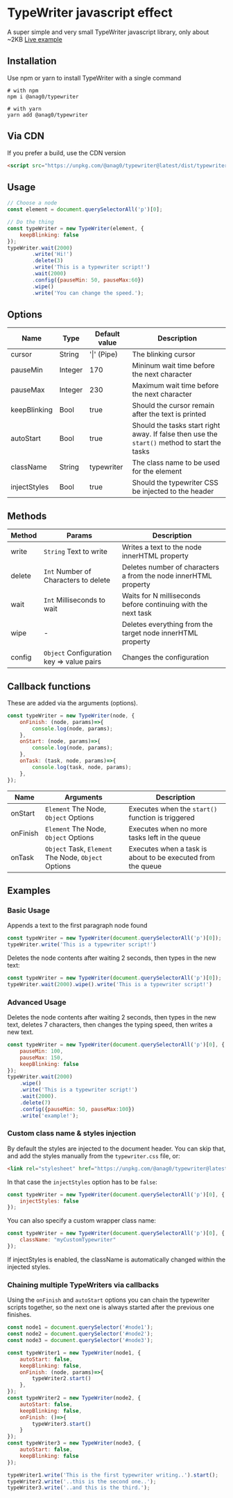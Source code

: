 # TypeWriter javascript effect

A super simple and very small TypeWriter javascript library, only about ~2KB
[Live example](https://ernestmarcinko.com/typewriter/)

## Installation
Use npm or yarn to install TypeWriter with a single command

```shell
# with npm
npm i @anag0/typewriter

# with yarn
yarn add @anag0/typewriter

```
## Via CDN

If you prefer a build, use the CDN version

```html
<script src="https://unpkg.com/@anag0/typewriter@latest/dist/typewriter.js"></script>
```

## Usage
```javascript
// Choose a node
const element = document.querySelectorAll('p')[0];

// Do the thing
const typeWriter = new TypeWriter(element, {
    keepBlinking: false
});
typeWriter.wait(2000)
        .write('Hi!')
        .delete(3)
        .write('This is a typewriter script!')
        .wait(2000)
        .config({pauseMin: 50, pauseMax:60})
        .wipe()
        .write('You can change the speed.');
```  

## Options

| Name | Type | Default value | Description |
| --- | --- | --- | --- |
| cursor | String | '\|' (Pipe) | The blinking cursor |
| pauseMin | Integer | 170 | Mininum wait time before the next character |
| pauseMax | Integer | 230 | Maximum wait time before the next character |
| keepBlinking | Bool | true | Should the cursor remain after the text is printed |
| autoStart | Bool | true | Should the tasks start right away. If false then use the ``start()`` method to start the tasks |
| className | String | typewriter | The class name to be used for the element |
| injectStyles | Bool | true | Should the typewriter CSS be injected to the header |

## Methods

| Method | Params | Description |
| --- | --- | --- |
| write | ``String`` Text to write | Writes a text to the node innerHTML property |
| delete | ``Int`` Number of Characters to delete | Deletes number of characters a from the node innerHTML property |
| wait | ``Int`` Milliseconds to wait | Waits for N milliseconds before continuing with the next task |
| wipe | - | Deletes everything from the target node innerHTML property |
| config | ``Object`` Configuration key => value pairs | Changes the configuration |

## Callback functions
These are added via the arguments (options).

```javascript
const typeWriter = new TypeWriter(node, {
    onFinish: (node, params)=>{
        console.log(node, params);
    },
    onStart: (node, params)=>{
        console.log(node, params);
    },
    onTask: (task, node, params)=>{
        console.log(task, node, params);
    },
});
``` 

| Name | Arguments | Description |
| --- | --- | --- |
| onStart | ``Element`` The Node, ``Object`` Options | Executes when the ``start()`` function is triggered |
| onFinish | ``Element`` The Node, ``Object`` Options | Executes when no more tasks left in the queue |
| onTask | ``Object`` Task, ``Element`` The Node, ``Object`` Options | Executes when a task is about to be executed from the queue |

## Examples

### Basic Usage

Appends a text to the first paragraph node found

```javascript
const typeWriter = new TypeWriter(document.querySelectorAll('p')[0]);
typeWriter.write('This is a typewriter script!')
```  

Deletes the node contents after waiting 2 seconds, then types in the new text:

```javascript
const typeWriter = new TypeWriter(document.querySelectorAll('p')[0]);
typeWriter.wait(2000).wipe().write('This is a typewriter script!')
```  

### Advanced Usage

Deletes the node contents after waiting 2 seconds, then types in the new text, deletes 7 characters, then changes the typing speed, then writes a new text.

```javascript
const typeWriter = new TypeWriter(document.querySelectorAll('p')[0], {
    pauseMin: 100,
    pauseMax: 150,
    keepBlinking: false
});
typeWriter.wait(2000)
    .wipe()
    .write('This is a typewriter script!')
    .wait(2000).
    .delete(7)
    .config({pauseMin: 50, pauseMax:100})
    .write('example!');
```  

### Custom class name & styles injection

By default the styles are injected to the document header. You can skip that, and add the styles manually from the ``typewriter.css`` file, or:

```html
<link rel="stylesheet" href="https://unpkg.com/@anag0/typewriter@latest/dist/typewriter.css">
```

In that case the ``injectStyles`` option has to be ``false``:

```javascript
const typeWriter = new TypeWriter(document.querySelectorAll('p')[0], {
    injectStyles: false
});
```  

You can also specify a custom wrapper class name:

```javascript
const typeWriter = new TypeWriter(document.querySelectorAll('p')[0], {
    className: "myCustomTypewriter"
});
```  

If injectStyles is enabled, the className is automatically changed within the injected styles.

### Chaining multiple TypeWriters via callbacks

Using the ``onFinish`` and ``autoStart`` options you can chain the typewriter scripts together, so the next one is always started after the previous one finishes.

```javascript
const node1 = document.querySelector('#node1');
const node2 = document.querySelector('#node2');
const node3 = document.querySelector('#node3');

const typeWriter1 = new TypeWriter(node1, {
    autoStart: false,
    keepBlinking: false,
    onFinish: (node, params)=>{
        typeWriter2.start()
    },
});
const typeWriter2 = new TypeWriter(node2, {
    autoStart: false,
    keepBlinking: false,
    onFinish: ()=>{
        typeWriter3.start()
    }
});
const typeWriter3 = new TypeWriter(node3, {
    autoStart: false,
    keepBlinking: false
});

typeWriter1.write('This is the first typewriter writing..').start();
typeWriter2.write('..this is the second one..');
typeWriter3.write('..and this is the third.');
``` 
